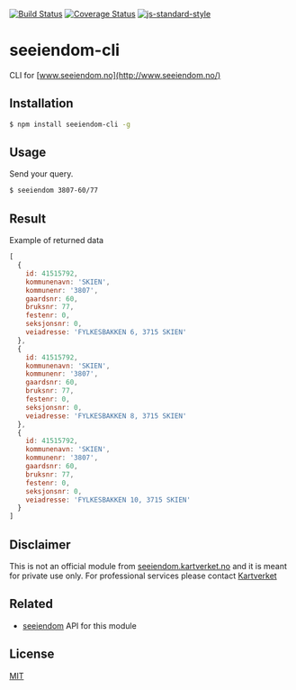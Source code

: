 [![Build Status](https://travis-ci.org/zrrrzzt/seeiendom-cli.svg?branch=master)](https://travis-ci.org/zrrrzzt/seeiendom-cli)
[![Coverage Status](https://coveralls.io/repos/zrrrzzt/seeiendom-cli/badge.svg?branch=master&service=github)](https://coveralls.io/github/zrrrzzt/seeiendom-cli?branch=master)
[![js-standard-style](https://img.shields.io/badge/code%20style-standard-brightgreen.svg?style=flat)](https://github.com/feross/standard)

# seeiendom-cli

CLI for [www.seeiendom.no](http://www.seeiendom.no/)

## Installation

```bash
$ npm install seeiendom-cli -g
```

## Usage

Send your query.

```bash
$ seeiendom 3807-60/77
```

## Result

Example of returned data

```JavaScript
[ 
  { 
    id: 41515792,
    kommunenavn: 'SKIEN',
    kommunenr: '3807',
    gaardsnr: 60,
    bruksnr: 77,
    festenr: 0,
    seksjonsnr: 0,
    veiadresse: 'FYLKESBAKKEN 6, 3715 SKIEN' 
  },
  { 
    id: 41515792,
    kommunenavn: 'SKIEN',
    kommunenr: '3807',
    gaardsnr: 60,
    bruksnr: 77,
    festenr: 0,
    seksjonsnr: 0,
    veiadresse: 'FYLKESBAKKEN 8, 3715 SKIEN' 
  },
  { 
    id: 41515792,
    kommunenavn: 'SKIEN',
    kommunenr: '3807',
    gaardsnr: 60,
    bruksnr: 77,
    festenr: 0,
    seksjonsnr: 0,
    veiadresse: 'FYLKESBAKKEN 10, 3715 SKIEN' 
  }
]
```

## Disclaimer

This is not an official module from [seeiendom.kartverket.no](https://seeiendom.kartverket.no) and it is meant for private use only.
For professional services please contact [Kartverket](https://kartverket.no/eiendom/eiendomsinformasjon/tilgang-til-eiendomsdata/)

## Related

- [seeiendom](https://github.com/zrrrzzt/seeiendom) API for this module

## License

[MIT](LICENSE)
